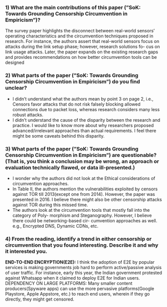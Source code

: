 ### 1) What are the main contributions of this paper (”SoK: Towards Grounding Censorship Circumvention in Empiricism”)?

The survey paper highlights the disconnect between real-world sensors’ operating characteristics
and the circumvention techniques proposed in research. For instance, the authors assert that
real-world sensors focus on attacks during the link setup phase; however, research solutions fo-
cus on link usage attacks. Later, the paper expands on the existing research gaps and provides
recommendations on how better circumvention tools can be designed

### 2) What parts of the paper (”SoK: Towards Grounding Censorship Circumvention in Empiricism”) do you find unclear?

- I didn’t understand what the authors mean by point 3 on page 2, i.e., Censors favor
attacks that do not risk falsely blocking allowed connections due to packet loss, whereas
research considers many less robust attacks.
- I didn’t understand the cause of the disparity between the research and practice. I would
like to know more about why researchers proposed advanced/irrelevant approaches than
actual requirements. I feel there might be some caveats behind this disparity.

### 3) What parts of the paper (”SoK: Towards Grounding Censorship Circumvention in Empiricism”) are questionable? (That is, you think a conclusion may be wrong, an approach or evaluation technically flawed, or data ill-presented.)

- I wonder why the authors did not look at the Ethical considerations of circumvention
approaches.
- In Table II, the authors mention the vulnerabilities exploited by censors against TOR
till 2013(except one from 2014). However, the paper was presented in 2016. I believe
there might also be other censorship attacks against TOR during this missed time.
- The authors look at the circumvention tools that mostly fall into the category of Poly-
morphism and Steganography. However, I believe there could be networking-based cir-
cumvention approaches as well. e.g., Encrypted DNS, Dynamic CDNs, etc.

### 4) From the reading, identify a trend in either censorship or circumvention that you found interesting. Describe it and why it interested you.

**END-TO-END ENCRYPTION(E2E):** I think the adoption of E2E by popular services is making
governments job hard to perform active/passive analysis of user traffic. For instance, early this
year, the Indian government protested against Whatsapp when it claimed to deploy E2E for
Indian users.
DEPENDENCY ON LARGE PLATFORMS: Many smaller content producers(Spyware apps)
can use the more pervasive platforms(Google Playstore, Apple Appstore, etc.) to reach end
users, wherein if they go directly, they might get censored.
